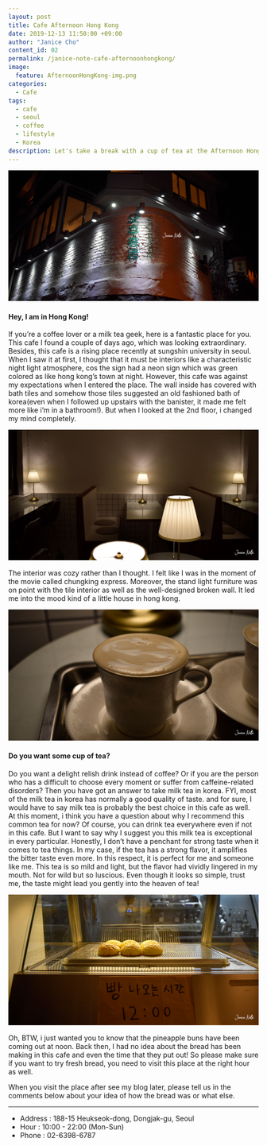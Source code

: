 ```yaml
---
layout: post
title: Cafe Afternoon Hong Kong
date: 2019-12-13 11:50:00 +09:00
author: "Janice Cho"
content_id: 02
permalink: /janice-note-cafe-afternoonhongkong/
image:
  feature: AfternoonHongKong-img.png
categories:
  - Cafe
tags:
  - cafe
  - seoul
  - coffee
  - lifestyle
  - Korea
description: Let's take a break with a cup of tea at the Afternoon Hong Kong in Seoul!
---
```


![afternoonhongkong](/img/post/02/AfternoonHongKong-img.png)

#### Hey, I am in Hong Kong!

If you’re a coffee lover or a milk tea geek, here is a fantastic place for you. This cafe I found a couple of days ago, which was looking extraordinary. Besides, this cafe is a rising place recently at sungshin university in seoul. When I saw it at first, I thought that it must be interiors like a characteristic night light atmosphere, cos the sign had a neon sign which was green colored as like hong kong’s town at night. However, this cafe was against my expectations when I entered the place. The wall inside has covered with bath tiles and somehow those tiles suggested an old fashioned bath of korea(even when I followed up upstairs with the banister, it made me felt more like i’m in a bathroom!). But when I looked at the 2nd floor, i changed my mind completely.



![2ndfloor](/img/post/02/img_01.jpg)

The interior was cozy rather than I thought. I felt like I was in the moment of the movie called chungking express. Moreover, the stand light furniture was on point with the tile interior as well as the well-designed broken wall. It led me into the mood kind of a little house in hong kong.



![milktea](/img/post/02/img_03.jpg)

#### Do you want some cup of tea?

Do you want a delight relish drink instead of coffee?  Or if you are the person who has a difficult to choose every moment or suffer from caffeine-related disorders? Then you have got an answer to take milk tea in korea. FYI, most of the milk tea in korea has normally a good quality of taste. and for sure, I would have to say milk tea is probably the best choice in this cafe as well. At this moment, i think you have a question about why I recommend this common tea for now? Of course, you can drink tea everywhere even if not in this cafe. But I want to say why I suggest you this milk tea is exceptional in every particular. Honestly, I don’t have a penchant for strong taste when it comes to tea things. In my case, if the tea has a strong flavor, it amplifies the bitter taste even more. In this respect, it is perfect for me and someone like me. This tea is so mild and light, but the flavor had vividly lingered in my mouth. Not for wild but so luscious. Even though it looks so simple, trust me, the taste might lead you gently into the heaven of tea!



![bread](/img/post/02/img_04.jpg)

Oh, BTW, i just wanted you to know that the pineapple buns have been coming out at noon. Back then, I had no idea about the bread has been making in this cafe and even the time that they put out! So please make sure if you want to try fresh bread, you need to visit this place at the right hour as well.



When you visit the place after see my blog later, please tell us in the comments below about your idea of how the bread was or what else.

***

* Address : 188-15 Heukseok-dong, Dongjak-gu, Seoul
* Hour : 10:00 - 22:00 (Mon-Sun)
* Phone : 02-6398-6787
